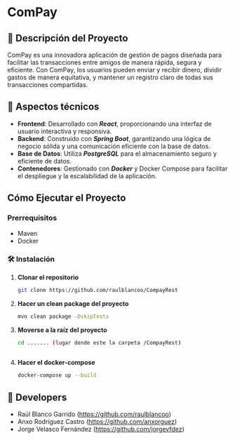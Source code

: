 # ComPay

## 💬 Descripción del Proyecto

ComPay es una innovadora aplicación de gestión de pagos diseñada para facilitar las transacciones entre amigos de manera rápida, segura y eficiente. Con ComPay, los usuarios pueden enviar y recibir dinero, dividir gastos de manera equitativa, y mantener un registro claro de todas sus transacciones compartidas.

## 🚀 Aspectos técnicos

- **Frontend**: Desarrollado con **_React_**, proporcionando una interfaz de usuario interactiva y responsiva.
- **Backend**: Construido con **_Spring Boot_**, garantizando una lógica de negocio sólida y una comunicación eficiente con la base de datos.
- **Base de Datos**: Utiliza **_PostgreSQL_** para el almacenamiento seguro y eficiente de datos.
- **Contenedores**: Gestionado con **_Docker_** y Docker Compose para facilitar el despliegue y la escalabilidad de la aplicación.

## Cómo Ejecutar el Proyecto
### Prerrequisitos

- Maven
- Docker

### 🛠 Instalación 

1. **Clonar el repositorio**

   ```bash
   git clone https://github.com/raulblancoo/CompayRest

2. **Hacer un clean package del proyecto**

   ```bash
   mvn clean package -DskipTests

3. **Moverse a la raíz del proyecto**
   ```bash
   cd ....... (lugar donde este la carpeta /CompayRest)
  
4. **Hacer el docker-compose**

   ```bash
   docker-compose up --build


## 🔗 Developers
- Raúl Blanco Garrido (https://github.com/raulblancoo)
- Anxo Rodríguez Castro (https://github.com/anxorguez)
- Jorge Velasco Fernández (https://github.com/jorgevfdez)
